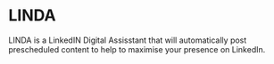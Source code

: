 # LINDA
LINDA is a LinkedIN Digital Assisstant that will automatically post prescheduled content to help to maximise your presence on LinkedIn.

